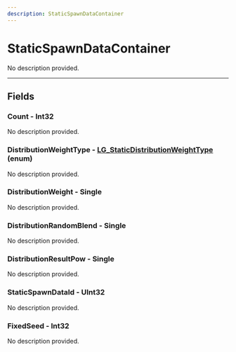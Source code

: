 ```yaml
---
description: StaticSpawnDataContainer
---
```


# StaticSpawnDataContainer

No description provided.

***

## Fields

### Count - Int32

No description provided.

### DistributionWeightType - [LG_StaticDistributionWeightType](../enum-types.md#lg_staticdistributionweighttype) (enum)

No description provided.

### DistributionWeight - Single

No description provided.

### DistributionRandomBlend - Single

No description provided.

### DistributionResultPow - Single

No description provided.

### StaticSpawnDataId - UInt32

No description provided.

### FixedSeed - Int32

No description provided.
